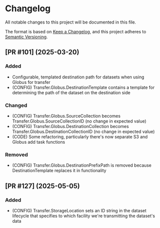 # Changelog

All notable changes to this project will be documented in this file.

The format is based on [Keep a Changelog](https://keepachangelog.com/en/1.1.0/),
and this project adheres to [Semantic Versioning](https://semver.org/spec/v2.0.0.html).

## [PR #101] (2025-03-20)
### Added
 - Configurable, templated destination path for datasets when using Globus for transfer
 - (CONFIG) Transfer.Globus.DestinationTemplate contains a template for determining the path of the dataset on the destination side
### Changed
 - (CONFIG) Transfer.Globus.SourceCollection becomes Transfer.Globus.SourceCollectionID (no change in expected value)
 - (CONFIG) Transfer.Globus.DestinationCollection becomes Transfer.Globus.DestinationCollectionID (no change in expected value)
 - (CODE) Some refactoring, particularly there's now separate S3 and Globus add task functions
### Removed
 - (CONFIG) Transfer.Globus.DestinationPrefixPath is removed because DestinationTemplate replaces it in functionality

## [PR #127] (2025-05-05)
### Added
 - (CONFIG) Transfer.StorageLocation sets an ID string in the dataset lifecycle that specifies to which facility we're transmitting the dataset's data
